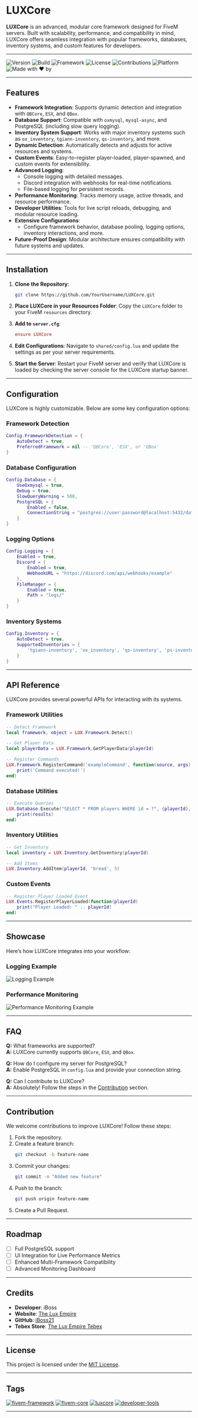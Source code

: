 # LUXCore

**LUXCore** is an advanced, modular core framework designed for FiveM servers. Built with scalability, performance, and compatibility in mind, LUXCore offers seamless integration with popular frameworks, databases, inventory systems, and custom features for developers.

---

![Version](https://img.shields.io/badge/Version-1.0.0-brightgreen)
![Build](https://img.shields.io/badge/Build-Stable-brightgreen)
![Framework](https://img.shields.io/badge/Framework-LUXCore-blue)
![License](https://img.shields.io/badge/License-MIT-yellowgreen)
![Contributions](https://img.shields.io/badge/Contributions-Welcome-orange)
![Platform](https://img.shields.io/badge/Platform-FiveM-lightgrey)
![Made with ❤️ by](https://img.shields.io/badge/Made%20with%20%E2%9D%A4%EF%B8%8F%20by-iBoss-blue)

---

## Features

- **Framework Integration**: Supports dynamic detection and integration with `QBCore`, `ESX`, and `QBox`.
- **Database Support**: Compatible with `oxmysql`, `mysql-async`, and PostgreSQL (including slow query logging).
- **Inventory System Support**: Works with major inventory systems such as `ox_inventory`, `tgiann-inventory`, `qs-inventory`, and more.
- **Dynamic Detection**: Automatically detects and adjusts for active resources and systems.
- **Custom Events**: Easy-to-register player-loaded, player-spawned, and custom events for extensibility.
- **Advanced Logging**:
  - Console logging with detailed messages.
  - Discord integration with webhooks for real-time notifications.
  - File-based logging for persistent records.
- **Performance Monitoring**: Tracks memory usage, active threads, and resource performance.
- **Developer Utilities**: Tools for live script reloads, debugging, and modular resource loading.
- **Extensive Configurations**:
  - Configure framework behavior, database pooling, logging options, inventory interactions, and more.
- **Future-Proof Design**: Modular architecture ensures compatibility with future systems and updates.

---

## Installation

1. **Clone the Repository**:
   ```bash
   git clone https://github.com/YourUsername/LUXCore.git
   ```

2. **Place LUXCore in your Resources Folder**:
   Copy the `LUXCore` folder to your FiveM `resources` directory.

3. **Add to `server.cfg`**:
   ```cfg
   ensure LUXCore
   ```

4. **Edit Configurations**:
   Navigate to `shared/config.lua` and update the settings as per your server requirements.

5. **Start the Server**:
   Restart your FiveM server and verify that LUXCore is loaded by checking the server console for the LUXCore startup banner.

---

## Configuration

LUXCore is highly customizable. Below are some key configuration options:

### Framework Detection
```lua
Config.FrameworkDetection = {
    AutoDetect = true,
    PreferredFramework = nil -- 'QBCore', 'ESX', or 'QBox'
}
```

### Database Configuration
```lua
Config.Database = {
    UseOxmysql = true,
    Debug = true,
    SlowQueryWarning = 500,
    PostgreSQL = {
        Enabled = false,
        ConnectionString = "postgres://user:password@localhost:5432/database"
    }
}
```

### Logging Options
```lua
Config.Logging = {
    Enabled = true,
    Discord = {
        Enabled = true,
        WebhookURL = "https://discord.com/api/webhooks/example"
    },
    FileManager = {
        Enabled = true,
        Path = "logs/"
    }
}
```

### Inventory Systems
```lua
Config.Inventory = {
    AutoDetect = true,
    SupportedInventories = {
        'tgiann-inventory', 'ox_inventory', 'qs-inventory', 'ps-inventory'
    }
}
```

---

## API Reference

LUXCore provides several powerful APIs for interacting with its systems.

### Framework Utilities
```lua
-- Detect Framework
local framework, object = LUX.Framework.Detect()

-- Get Player Data
local playerData = LUX.Framework.GetPlayerData(playerId)

-- Register Commands
LUX.Framework.RegisterCommand('exampleCommand', function(source, args)
    print('Command executed!')
end)
```

### Database Utilities
```lua
-- Execute Queries
LUX.Database.Execute("SELECT * FROM players WHERE id = ?", {playerId}, function(results)
    print(results)
end)
```

### Inventory Utilities
```lua
-- Get Inventory
local inventory = LUX.Inventory.GetInventory(playerId)

-- Add Items
LUX.Inventory.AddItem(playerId, 'bread', 5)
```

### Custom Events
```lua
-- Register Player Loaded Event
LUX.Events.RegisterPlayerLoaded(function(playerId)
    print("Player Loaded: " .. playerId)
end)
```

---

## Showcase

Here’s how LUXCore integrates into your workflow:

### Logging Example
![Logging Example](https://example.com/logging-preview.png)

### Performance Monitoring
![Performance Monitoring Example](https://example.com/performance-preview.png)

---

## FAQ

**Q:** What frameworks are supported?  
**A:** LUXCore currently supports `QBCore`, `ESX`, and `QBox`.

**Q:** How do I configure my server for PostgreSQL?  
**A:** Enable PostgreSQL in `config.lua` and provide your connection string.

**Q:** Can I contribute to LUXCore?  
**A:** Absolutely! Follow the steps in the [Contribution](#contribution) section.

---

## Contribution

We welcome contributions to improve LUXCore! Follow these steps:

1. Fork the repository.
2. Create a feature branch:
   ```bash
   git checkout -b feature-name
   ```
3. Commit your changes:
   ```bash
   git commit -m "Added new feature"
   ```
4. Push to the branch:
   ```bash
   git push origin feature-name
   ```
5. Create a Pull Request.

---

## Roadmap

- [ ] Full PostgreSQL support
- [ ] UI Integration for Live Performance Metrics
- [ ] Enhanced Multi-Framework Compatibility
- [ ] Advanced Monitoring Dashboard

---

## Credits

- **Developer**: iBoss  
- **Website**: [The Lux Empire](https://theluxempire.com)  
- **GitHub**: [iBoss21](https://github.com/iBoss21)  
- **Tebex Store**: [The Lux Empire Tebex](https://theluxempire.tebex.io)

---

## License

This project is licensed under the [MIT License](LICENSE).

---

## Tags

[![fivem-framework](https://img.shields.io/badge/Tag-fivem--framework-blue)](https://github.com/topics/fivem-framework)
[![fivem-core](https://img.shields.io/badge/Tag-fivem--core-blue)](https://github.com/topics/fivem-core)
[![luxcore](https://img.shields.io/badge/Tag-luxcore-blue)](https://github.com/topics/luxcore)
[![developer-tools](https://img.shields.io/badge/Tag-developer--tools-blue)](https://github.com/topics/developer-tools)

---
